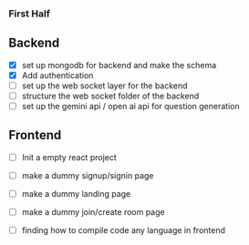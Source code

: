 ### First Half

 ## Backend 
 - [x] set up mongodb for backend and make the schema
 - [x] Add authentication 
 - [ ] set up the web socket layer for the backend 
 - [ ] structure the web socket folder of the backend 
 - [ ] set up the gemini api / open ai api for question generation 

 ## Frontend
 - [ ] Init a empty react project
 - [ ] make a dummy signup/signin page
 - [ ] make a dummy landing page 
 - [ ] make a dummy join/create room page 
 - [ ] finding how to compile code any language in frontend

